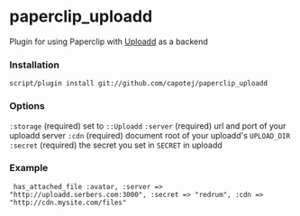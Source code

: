 # paperclip_uploadd

Plugin for using Paperclip with [Uploadd](http://github.com/capotej/paperclip_uploadd) as a backend

### Installation

    script/plugin install git://github.com/capotej/paperclip_uploadd

### Options

`:storage` (required) set to `::Uploadd`
`:server` (required) url and port of your uploadd server
`:cdn` (required) document root of your uploadd's `UPLOAD_DIR`
`:secret` (required) the secret you set in `SECRET` in uploadd


### Example

     has_attached_file :avatar, :server => "http://uploadd.serbers.com:3000", :secret => "redrum", :cdn => "http://cdn.mysite.com/files"

